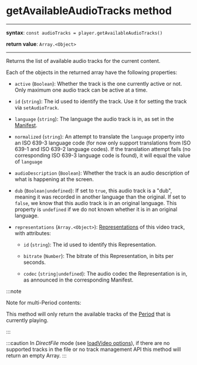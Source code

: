 # getAvailableAudioTracks method

---

**syntax**: `const audioTracks = player.getAvailableAudioTracks()`

**return value**: `Array.<Object>`

---

Returns the list of available audio tracks for the current content.

Each of the objects in the returned array have the following properties:

- `active` (`Boolean`): Whether the track is the one currently active or
  not. Only maximum one audio track can be active at a time.

- `id` (`string`): The id used to identify the track. Use it for
  setting the track via `setAudioTrack`.

- `language` (`string`): The language the audio track is in, as set in
  the [Manifest](../../Getting_Started/Glossary.md#manifest).

- `normalized` (`string`): An attempt to translate the `language`
  property into an ISO 639-3 language code (for now only support translations
  from ISO 639-1 and ISO 639-2 language codes). If the translation attempt
  fails (no corresponding ISO 639-3 language code is found), it will equal the
  value of `language`

- `audioDescription` (`Boolean`): Whether the track is an audio
  description of what is happening at the screen.

- `dub` (`Boolean|undefined`): If set to `true`, this audio track is a
  "dub", meaning it was recorded in another language than the original.
  If set to `false`, we know that this audio track is in an original language.
  This property is `undefined` if we do not known whether it is in an original
  language.

- `representations` (`Array.<Object>`):
  [Representations](../../Getting_Started/Glossary.md#representation) of this video track, with
  attributes:

  - `id` (`string`): The id used to identify this Representation.

  - `bitrate` (`Number`): The bitrate of this Representation, in bits per
    seconds.

  - `codec` (`string|undefined`): The audio codec the Representation is
    in, as announced in the corresponding Manifest.

:::note

Note for multi-Period contents:

This method will only return the available tracks of the
[Period](../../Getting_Started/Glossary.md#period) that is currently playing.

:::

:::caution
In _DirectFile_ mode (see [loadVideo options](./../Basic_Methods/loadVideo.md#transport)), if there are no supported
tracks in the file or no track management API this method will return an empty
Array.
:::

